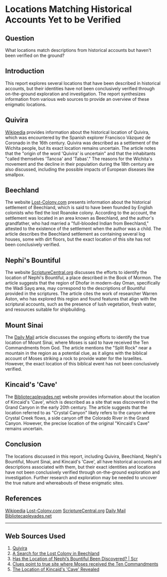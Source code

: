 # Locations Matching Historical Accounts Yet to be Verified

## Question
What locations match descriptions from historical accounts but haven't been verified on the ground?

## Introduction
This report explores several locations that have been described in historical accounts, but their identities have not been conclusively verified through on-the-ground exploration and investigation. The report synthesizes information from various web sources to provide an overview of these enigmatic locations.

## Quivira
[Wikipedia](https://en.wikipedia.org/wiki/Quivira) provides information about the historical location of Quivira, which was encountered by the Spanish explorer Francisco Vázquez de Coronado in the 16th century. Quivira was described as a settlement of the Wichita people, but its exact location remains uncertain. The article notes that the "origin of the word 'Quivira' is uncertain" and that the inhabitants "called themselves 'Tancoa' and 'Tabas'." The reasons for the Wichita's movement and the decline in their population during the 18th century are also discussed, including the possible impacts of European diseases like smallpox.

## Beechland
The website [Lost-Colony.com](https://www.lost-colony.com/Beechland.html) presents information about the historical settlement of Beechland, which is said to have been founded by English colonists who fled the lost Roanoke colony. According to the account, the settlement was located in an area known as Beechland, and the author's grandfather, who had married a "full-blooded Indian from Beechland," attested to the existence of the settlement when the author was a child. The article describes the Beechland settlement as containing several log houses, some with dirt floors, but the exact location of this site has not been conclusively verified.

## Nephi's Bountiful
The website [ScriptureCentral.org](https://scripturecentral.org/knowhy/has-the-location-of-nephis-bountiful-been-discovered) discusses the efforts to identify the location of Nephi's Bountiful, a place described in the Book of Mormon. The article suggests that the region of Dhofar in modern-day Oman, specifically the Wadi Sayq area, may correspond to the descriptions of Bountiful provided in the scriptures. The article cites the work of researcher Warren Aston, who has explored this region and found features that align with the scriptural accounts, such as the presence of lush vegetation, fresh water, and resources suitable for shipbuilding.

## Mount Sinai
The [Daily Mail](https://www.dailymail.co.uk/sciencetech/article-14708717/Mount-Sinai-Moses-received-Ten-Commandments-God.html) article discusses the ongoing efforts to identify the true location of Mount Sinai, where Moses is said to have received the Ten Commandments from God. The article mentions the "Split Rock" near a mountain in the region as a potential clue, as it aligns with the biblical account of Moses striking a rock to provide water for the Israelites. However, the exact location of this biblical event has not been conclusively verified.

## Kincaid's 'Cave'
The [Bibliotecapleyades.net](https://www.bibliotecapleyades.net/esp_orionzone_9.htm) website provides information about the location of Kincaid's 'Cave', which is described as a site that was discovered in the Grand Canyon in the early 20th century. The article suggests that the location referred to as "Crystal Canyon" likely refers to the canyon where Crystal Creek flows, a side canyon off the Colorado River in the Grand Canyon. However, the precise location of the original "Kincaid's Cave" remains uncertain.

## Conclusion
The locations discussed in this report, including Quivira, Beechland, Nephi's Bountiful, Mount Sinai, and Kincaid's 'Cave', all have historical accounts and descriptions associated with them, but their exact identities and locations have not been conclusively verified through on-the-ground exploration and investigation. Further research and exploration may be needed to uncover the true nature and whereabouts of these enigmatic sites.

## References
[Wikipedia](https://en.wikipedia.org/wiki/Quivira)
[Lost-Colony.com](https://www.lost-colony.com/Beechland.html)
[ScriptureCentral.org](https://scripturecentral.org/knowhy/has-the-location-of-nephis-bountiful-been-discovered)
[Daily Mail](https://www.dailymail.co.uk/sciencetech/article-14708717/Mount-Sinai-Moses-received-Ten-Commandments-God.html)
[Bibliotecapleyades.net](https://www.bibliotecapleyades.net/esp_orionzone_9.htm)

---
## Web Sources Used

1. [Quivira](https://en.wikipedia.org/wiki/Quivira)
2. [A Search for the Lost Colony in Beechland](https://www.lost-colony.com/Beechland.html)
3. [Has the Location of Nephi’s Bountiful Been Discovered? | Scr](https://scripturecentral.org/knowhy/has-the-location-of-nephis-bountiful-been-discovered)
4. [Clues point to true site where Moses received the Ten Commandments](https://www.dailymail.co.uk/sciencetech/article-14708717/Mount-Sinai-Moses-received-Ten-Commandments-God.html)
5. [The Location of Kincaid's 'Cave' Revealed](https://www.bibliotecapleyades.net/esp_orionzone_9.htm)
